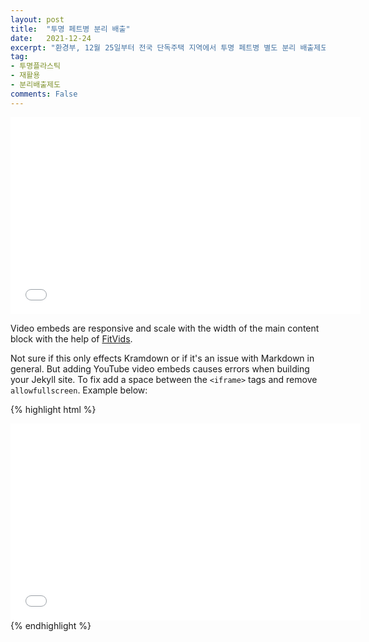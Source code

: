```yaml
---
layout: post
title:  "투명 페트병 분리 배출"
date:   2021-12-24
excerpt: "환경부, 12월 25일부터 전국 단독주택 지역에서 투명 페트병 별도 분리 배출제도 시행"
tag:
- 투명플라스틱
- 재활용
- 분리배출제도
comments: False
---
```

<iframe width="560" height="315" src="//www.youtube.com/embed/SU3kYxJmWuQ" frameborder="0"> </iframe>

Video embeds are responsive and scale with the width of the main content block with the help of [FitVids](http://fitvidsjs.com/).

Not sure if this only effects Kramdown or if it's an issue with Markdown in general. But adding YouTube video embeds causes errors when building your Jekyll site. To fix add a space between the `<iframe>` tags and remove `allowfullscreen`. Example below:

{% highlight html %}
<iframe width="560" height="315" src="//www.youtube.com/embed/SU3kYxJmWuQ" frameborder="0"> </iframe>
{% endhighlight %}
